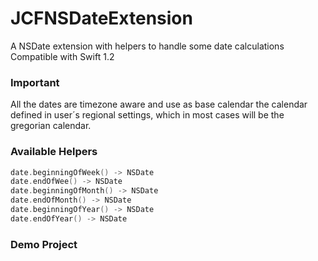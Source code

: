 # JCFNSDateExtension
A NSDate extension with helpers to handle some date calculations
Compatible with Swift 1.2

### Important
All the dates are timezone aware and use as base calendar
the calendar defined in user´s regional settings, which 
in most cases will be the gregorian calendar.


### Available Helpers
```Swift
date.beginningOfWeek() -> NSDate
date.endOfWee() -> NSDate
date.beginningOfMonth() -> NSDate
date.endOfMonth() -> NSDate
date.beginningOfYear() -> NSDate
date.endOfYear() -> NSDate
```

### Demo Project
